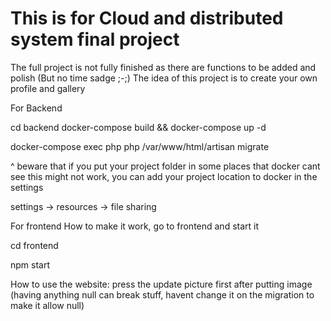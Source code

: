 # This is for Cloud and distributed system final project

The full project is not fully finished as there are functions to be added and polish (But no time sadge ;-;)
The idea of this project is to create your own profile and gallery

For Backend

cd backend
docker-compose build && docker-compose up -d

docker-compose exec php php /var/www/html/artisan migrate  

^ beware that if you put your project folder in some places that docker cant see this might not work, you can add your project location to docker in the settings

settings -> resources -> file sharing

For frontend
How to make it work, go to frontend and start it

cd frontend

npm start

How to use the website:
press the update picture first after putting image (having anything null can break stuff, havent change it on the migration to make it allow null)